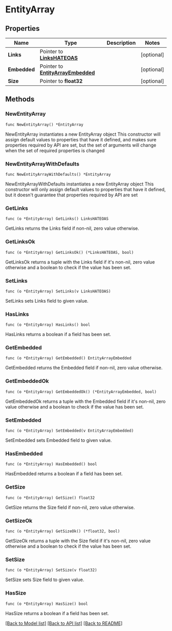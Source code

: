 # EntityArray

## Properties

Name | Type | Description | Notes
------------ | ------------- | ------------- | -------------
**Links** | Pointer to [**LinksHATEOAS**](LinksHATEOAS.md) |  | [optional] 
**Embedded** | Pointer to [**EntityArrayEmbedded**](EntityArrayEmbedded.md) |  | [optional] 
**Size** | Pointer to **float32** |  | [optional] 

## Methods

### NewEntityArray

`func NewEntityArray() *EntityArray`

NewEntityArray instantiates a new EntityArray object
This constructor will assign default values to properties that have it defined,
and makes sure properties required by API are set, but the set of arguments
will change when the set of required properties is changed

### NewEntityArrayWithDefaults

`func NewEntityArrayWithDefaults() *EntityArray`

NewEntityArrayWithDefaults instantiates a new EntityArray object
This constructor will only assign default values to properties that have it defined,
but it doesn't guarantee that properties required by API are set

### GetLinks

`func (o *EntityArray) GetLinks() LinksHATEOAS`

GetLinks returns the Links field if non-nil, zero value otherwise.

### GetLinksOk

`func (o *EntityArray) GetLinksOk() (*LinksHATEOAS, bool)`

GetLinksOk returns a tuple with the Links field if it's non-nil, zero value otherwise
and a boolean to check if the value has been set.

### SetLinks

`func (o *EntityArray) SetLinks(v LinksHATEOAS)`

SetLinks sets Links field to given value.

### HasLinks

`func (o *EntityArray) HasLinks() bool`

HasLinks returns a boolean if a field has been set.

### GetEmbedded

`func (o *EntityArray) GetEmbedded() EntityArrayEmbedded`

GetEmbedded returns the Embedded field if non-nil, zero value otherwise.

### GetEmbeddedOk

`func (o *EntityArray) GetEmbeddedOk() (*EntityArrayEmbedded, bool)`

GetEmbeddedOk returns a tuple with the Embedded field if it's non-nil, zero value otherwise
and a boolean to check if the value has been set.

### SetEmbedded

`func (o *EntityArray) SetEmbedded(v EntityArrayEmbedded)`

SetEmbedded sets Embedded field to given value.

### HasEmbedded

`func (o *EntityArray) HasEmbedded() bool`

HasEmbedded returns a boolean if a field has been set.

### GetSize

`func (o *EntityArray) GetSize() float32`

GetSize returns the Size field if non-nil, zero value otherwise.

### GetSizeOk

`func (o *EntityArray) GetSizeOk() (*float32, bool)`

GetSizeOk returns a tuple with the Size field if it's non-nil, zero value otherwise
and a boolean to check if the value has been set.

### SetSize

`func (o *EntityArray) SetSize(v float32)`

SetSize sets Size field to given value.

### HasSize

`func (o *EntityArray) HasSize() bool`

HasSize returns a boolean if a field has been set.


[[Back to Model list]](../README.md#documentation-for-models) [[Back to API list]](../README.md#documentation-for-api-endpoints) [[Back to README]](../README.md)


